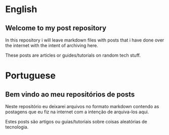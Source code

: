 # English 
## Welcome to my post repository
In this repository i will leave markdown files with posts that i have done over the internet with the intent of archiving here.

These posts are articles or guides/tutorials on random tech stuff.

# Portuguese
## Bem vindo ao meu repositórios de posts
Neste repositório eu deixarei arquivos no formato markdown contendo as postagens que eu fiz na internet com a intenção de arquiva-los aqui.

Estes posts são artigos ou guias/tutoriais sobre coisas aleatórias de tecnologia.